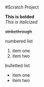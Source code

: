 #Scratch Project

**This is bolded** <br>
*This is italicized* <br>

~~strikethrough~~

numbered list
1. item one 
2. item two

bulletted list
 * item one
 * item two
